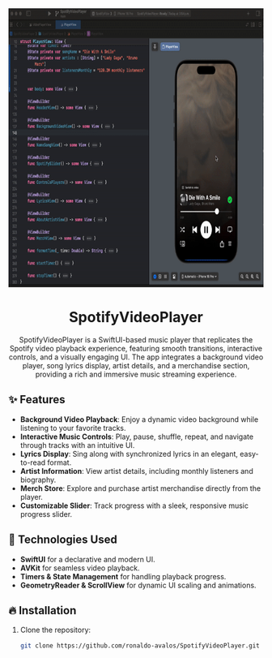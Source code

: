
<div align="center">
  <img height="550" src="assests/Screen-Recording.gif" alt="ss">
  <h1><b>SpotifyVideoPlayer</b></h1>
  <p>SpotifyVideoPlayer is a SwiftUI-based music player that replicates the Spotify video playback experience, featuring smooth transitions, interactive controls, and a visually engaging UI. The app integrates a background video player, song lyrics display, artist details, and a merchandise section, providing a rich and immersive music streaming experience.<br>
</div>

## ✨ Features
- **Background Video Playback**: Enjoy a dynamic video background while listening to your favorite tracks.
- **Interactive Music Controls**: Play, pause, shuffle, repeat, and navigate through tracks with an intuitive UI.
- **Lyrics Display**: Sing along with synchronized lyrics in an elegant, easy-to-read format.
- **Artist Information**: View artist details, including monthly listeners and biography.
- **Merch Store**: Explore and purchase artist merchandise directly from the player.
- **Customizable Slider**: Track progress with a sleek, responsive music progress slider.
  
## 🚀 Technologies Used
- **SwiftUI** for a declarative and modern UI.
- **AVKit** for seamless video playback.
- **Timers & State Management** for handling playback progress.
- **GeometryReader & ScrollView** for dynamic UI scaling and animations.

## 🔥 Installation
1. Clone the repository:
   ```sh
   git clone https://github.com/ronaldo-avalos/SpotifyVideoPlayer.git
